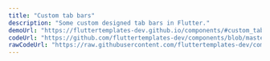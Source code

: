 ```yaml
---
title: "Custom tab bars"
description: "Some custom designed tab bars in Flutter."
demoUrl: "https://fluttertemplates-dev.github.io/components/#custom_tab_bars"
codeUrl: "https://github.com/fluttertemplates-dev/components/blob/master/lib/components/flutter_basics/tabs/custom_tabbars.dart"
rawCodeUrl: "https://raw.githubusercontent.com/fluttertemplates-dev/components/master/lib/components/flutter_basics/tabs/custom_tabbars.dart"
---
```

